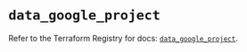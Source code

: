 # `data_google_project`

Refer to the Terraform Registry for docs: [`data_google_project`](https://registry.terraform.io/providers/hashicorp/google-beta/6.10.0/docs/data-sources/google_project).
